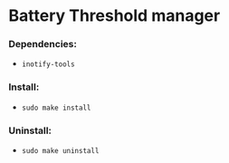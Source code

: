 # Battery Threshold manager

### Dependencies:
- `inotify-tools`

### Install:
- `sudo make install`

### Uninstall:
- `sudo make uninstall`
